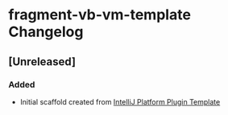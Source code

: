 <!-- Keep a Changelog guide -> https://keepachangelog.com -->

# fragment-vb-vm-template Changelog

## [Unreleased]
### Added
- Initial scaffold created from [IntelliJ Platform Plugin Template](https://github.com/JetBrains/intellij-platform-plugin-template)
